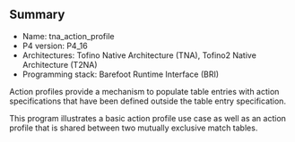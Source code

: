 ## Summary

* Name: tna_action_profile
* P4 version: P4_16
* Architectures: Tofino Native Architecture (TNA), Tofino2 Native Architecture (T2NA)
* Programming stack: Barefoot Runtime Interface (BRI)

Action profiles provide a mechanism to populate table entries with action 
specifications that have been defined outside the table entry specification. 

This program illustrates a basic action profile use case as well as an action
profile that is shared between two mutually exclusive match tables.

